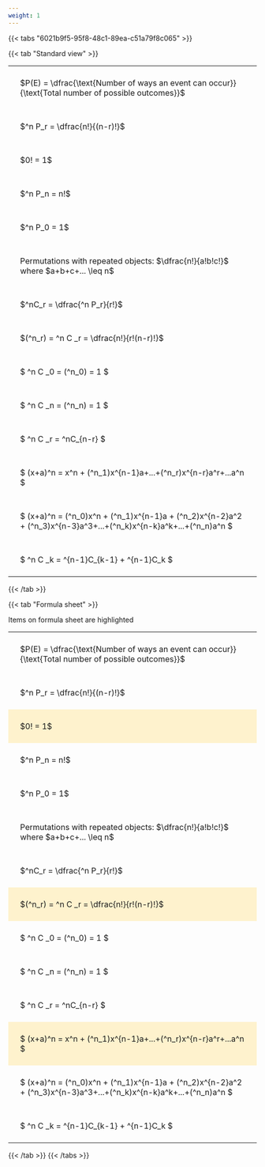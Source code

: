 ```yaml
---
weight: 1
---
```


{{< tabs "6021b9f5-95f8-48c1-89ea-c51a79f8c065" >}}

{{< tab "Standard view" >}}

<style type="text/css">
#T_25afe th.col_heading {
  text-align: left;
  font-size: 1em;
}
#T_25afe td {
  text-align: left;
  font-size: 1em;
  padding: 1.5em;
}
</style>
<table id="T_25afe">
  <thead>
  </thead>
  <tbody>
    <tr>
      <td id="T_25afe_row0_col0" class="data row0 col0" >$P(E) = \dfrac{\text{Number of ways an event can occur}}{\text{Total number of possible outcomes}}$</td>
    </tr>
    <tr>
      <td id="T_25afe_row1_col0" class="data row1 col0" >$^n P_r = \dfrac{n!}{(n-r)!}$</td>
    </tr>
    <tr>
      <td id="T_25afe_row2_col0" class="data row2 col0" >$0! = 1$</td>
    </tr>
    <tr>
      <td id="T_25afe_row3_col0" class="data row3 col0" >$^n P_n = n!$</td>
    </tr>
    <tr>
      <td id="T_25afe_row4_col0" class="data row4 col0" >$^n P_0 = 1$</td>
    </tr>
    <tr>
      <td id="T_25afe_row5_col0" class="data row5 col0" >Permutations with repeated objects: $\dfrac{n!}{a!b!c!}$ where $a+b+c+... \leq n$</td>
    </tr>
    <tr>
      <td id="T_25afe_row6_col0" class="data row6 col0" >$^nC_r = \dfrac{^n P_r}{r!}$</td>
    </tr>
    <tr>
      <td id="T_25afe_row7_col0" class="data row7 col0" >$(^n_r) = ^n C _r = \dfrac{n!}{r!(n-r)!}$</td>
    </tr>
    <tr>
      <td id="T_25afe_row8_col0" class="data row8 col0" >$ ^n C _0 = (^n_0) = 1 $</td>
    </tr>
    <tr>
      <td id="T_25afe_row9_col0" class="data row9 col0" >$ ^n C _n = (^n_n) = 1 $</td>
    </tr>
    <tr>
      <td id="T_25afe_row10_col0" class="data row10 col0" >$ ^n C _r = ^nC_{n-r} $</td>
    </tr>
    <tr>
      <td id="T_25afe_row11_col0" class="data row11 col0" >$ (x+a)^n = x^n + (^n_1)x^{n-1}a+...+(^n_r)x^{n-r}a^r+...a^n    $</td>
    </tr>
    <tr>
      <td id="T_25afe_row12_col0" class="data row12 col0" >$ (x+a)^n = (^n_0)x^n + (^n_1)x^{n-1}a + (^n_2)x^{n-2}a^2 + (^n_3)x^{n-3}a^3+...+(^n_k)x^{n-k}a^k+...+(^n_n)a^n $</td>
    </tr>
    <tr>
      <td id="T_25afe_row13_col0" class="data row13 col0" >$ ^n C _k = ^{n-1}C_{k-1} + ^{n-1}C_k $</td>
    </tr>
  </tbody>
</table>
{{< /tab >}}

{{< tab "Formula sheet" >}}

Items on formula sheet are highlighted 
<br>
<style type="text/css">
#T_12fbb th.col_heading {
  text-align: left;
  font-size: 1em;
}
#T_12fbb td {
  text-align: left;
  font-size: 1em;
  padding: 1.5em;
}
#T_12fbb_row0_col0, #T_12fbb_row1_col0, #T_12fbb_row3_col0, #T_12fbb_row4_col0, #T_12fbb_row5_col0, #T_12fbb_row6_col0, #T_12fbb_row8_col0, #T_12fbb_row9_col0, #T_12fbb_row10_col0, #T_12fbb_row12_col0, #T_12fbb_row13_col0 {
  background-color: rgba(0,0,0,0);
}
#T_12fbb_row2_col0, #T_12fbb_row7_col0, #T_12fbb_row11_col0 {
  background-color: rgba(255,194,10, 0.2);
}
</style>
<table id="T_12fbb">
  <thead>
  </thead>
  <tbody>
    <tr>
      <td id="T_12fbb_row0_col0" class="data row0 col0" >$P(E) = \dfrac{\text{Number of ways an event can occur}}{\text{Total number of possible outcomes}}$</td>
    </tr>
    <tr>
      <td id="T_12fbb_row1_col0" class="data row1 col0" >$^n P_r = \dfrac{n!}{(n-r)!}$</td>
    </tr>
    <tr>
      <td id="T_12fbb_row2_col0" class="data row2 col0" >$0! = 1$</td>
    </tr>
    <tr>
      <td id="T_12fbb_row3_col0" class="data row3 col0" >$^n P_n = n!$</td>
    </tr>
    <tr>
      <td id="T_12fbb_row4_col0" class="data row4 col0" >$^n P_0 = 1$</td>
    </tr>
    <tr>
      <td id="T_12fbb_row5_col0" class="data row5 col0" >Permutations with repeated objects: $\dfrac{n!}{a!b!c!}$ where $a+b+c+... \leq n$</td>
    </tr>
    <tr>
      <td id="T_12fbb_row6_col0" class="data row6 col0" >$^nC_r = \dfrac{^n P_r}{r!}$</td>
    </tr>
    <tr>
      <td id="T_12fbb_row7_col0" class="data row7 col0" >$(^n_r) = ^n C _r = \dfrac{n!}{r!(n-r)!}$</td>
    </tr>
    <tr>
      <td id="T_12fbb_row8_col0" class="data row8 col0" >$ ^n C _0 = (^n_0) = 1 $</td>
    </tr>
    <tr>
      <td id="T_12fbb_row9_col0" class="data row9 col0" >$ ^n C _n = (^n_n) = 1 $</td>
    </tr>
    <tr>
      <td id="T_12fbb_row10_col0" class="data row10 col0" >$ ^n C _r = ^nC_{n-r} $</td>
    </tr>
    <tr>
      <td id="T_12fbb_row11_col0" class="data row11 col0" >$ (x+a)^n = x^n + (^n_1)x^{n-1}a+...+(^n_r)x^{n-r}a^r+...a^n    $</td>
    </tr>
    <tr>
      <td id="T_12fbb_row12_col0" class="data row12 col0" >$ (x+a)^n = (^n_0)x^n + (^n_1)x^{n-1}a + (^n_2)x^{n-2}a^2 + (^n_3)x^{n-3}a^3+...+(^n_k)x^{n-k}a^k+...+(^n_n)a^n $</td>
    </tr>
    <tr>
      <td id="T_12fbb_row13_col0" class="data row13 col0" >$ ^n C _k = ^{n-1}C_{k-1} + ^{n-1}C_k $</td>
    </tr>
  </tbody>
</table>
{{< /tab >}}
{{< /tabs >}}